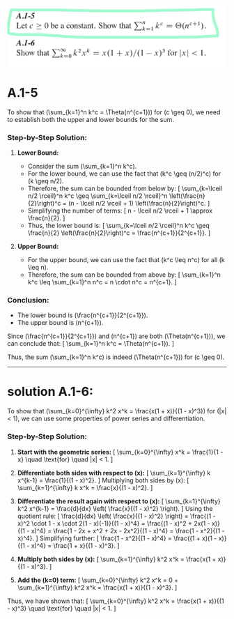 ![alt text](image.png)

# A.1-5
To show that \(\sum_{k=1}^n k^c = \Theta(n^{c+1})\) for \(c \geq 0\), we need to establish both the upper and lower bounds for the sum.

### Step-by-Step Solution:

1. **Lower Bound:**
   - Consider the sum \(\sum_{k=1}^n k^c\).
   - For the lower bound, we can use the fact that \(k^c \geq (n/2)^c\) for \(k \geq n/2\).
   - Therefore, the sum can be bounded from below by:
     \[
     \sum_{k=\lceil n/2 \rceil}^n k^c \geq \sum_{k=\lceil n/2 \rceil}^n \left(\frac{n}{2}\right)^c = (n - \lceil n/2 \rceil + 1) \left(\frac{n}{2}\right)^c.
     \]
   - Simplifying the number of terms:
     \[
     n - \lceil n/2 \rceil + 1 \approx \frac{n}{2}.
     \]
   - Thus, the lower bound is:
     \[
     \sum_{k=\lceil n/2 \rceil}^n k^c \geq \frac{n}{2} \left(\frac{n}{2}\right)^c = \frac{n^{c+1}}{2^{c+1}}.
     \]

2. **Upper Bound:**
   - For the upper bound, we can use the fact that \(k^c \leq n^c\) for all \(k \leq n\).
   - Therefore, the sum can be bounded from above by:
     \[
     \sum_{k=1}^n k^c \leq \sum_{k=1}^n n^c = n \cdot n^c = n^{c+1}.
     \]

### Conclusion:
- The lower bound is \(\frac{n^{c+1}}{2^{c+1}}\).
- The upper bound is \(n^{c+1}\).

Since \(\frac{n^{c+1}}{2^{c+1}}\) and \(n^{c+1}\) are both \(\Theta(n^{c+1})\), we can conclude that:
\[
\sum_{k=1}^n k^c = \Theta(n^{c+1}).
\]

Thus, the sum \(\sum_{k=1}^n k^c\) is indeed \(\Theta(n^{c+1})\) for \(c \geq 0\).

---

# solution A.1-6:

To show that \(\sum_{k=0}^{\infty} k^2 x^k = \frac{x(1 + x)}{(1 - x)^3}\) for \(|x| < 1\), we can use some properties of power series and differentiation.

### Step-by-Step Solution:

1. **Start with the geometric series:**
   \[
   \sum_{k=0}^{\infty} x^k = \frac{1}{1 - x} \quad \text{for} \quad |x| < 1.
   \]

2. **Differentiate both sides with respect to \(x\):**
   \[
   \sum_{k=1}^{\infty} k x^{k-1} = \frac{1}{(1 - x)^2}.
   \]
   Multiplying both sides by \(x\):
   \[
   \sum_{k=1}^{\infty} k x^k = \frac{x}{(1 - x)^2}.
   \]

3. **Differentiate the result again with respect to \(x\):**
   \[
   \sum_{k=1}^{\infty} k^2 x^{k-1} = \frac{d}{dx} \left( \frac{x}{(1 - x)^2} \right).
   \]
   Using the quotient rule:
   \[
   \frac{d}{dx} \left( \frac{x}{(1 - x)^2} \right) = \frac{(1 - x)^2 \cdot 1 - x \cdot 2(1 - x)(-1)}{(1 - x)^4} = \frac{(1 - x)^2 + 2x(1 - x)}{(1 - x)^4} = \frac{1 - 2x + x^2 + 2x - 2x^2}{(1 - x)^4} = \frac{1 - x^2}{(1 - x)^4}.
   \]
   Simplifying further:
   \[
   \frac{1 - x^2}{(1 - x)^4} = \frac{(1 + x)(1 - x)}{(1 - x)^4} = \frac{1 + x}{(1 - x)^3}.
   \]

4. **Multiply both sides by \(x\):**
   \[
   \sum_{k=1}^{\infty} k^2 x^k = \frac{x(1 + x)}{(1 - x)^3}.
   \]

5. **Add the \(k=0\) term:**
   \[
   \sum_{k=0}^{\infty} k^2 x^k = 0 + \sum_{k=1}^{\infty} k^2 x^k = \frac{x(1 + x)}{(1 - x)^3}.
   \]

Thus, we have shown that:
\[
\sum_{k=0}^{\infty} k^2 x^k = \frac{x(1 + x)}{(1 - x)^3} \quad \text{for} \quad |x| < 1.
\]